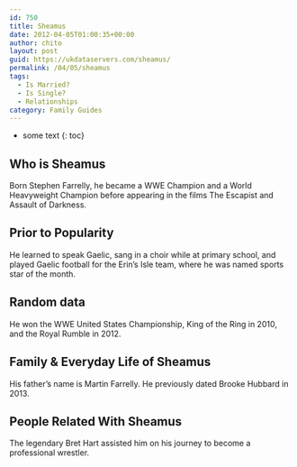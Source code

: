 ```yaml
---
id: 750
title: Sheamus
date: 2012-04-05T01:00:35+00:00
author: chito
layout: post
guid: https://ukdataservers.com/sheamus/
permalink: /04/05/sheamus
tags:
  - Is Married?
  - Is Single?
  - Relationships
category: Family Guides
---
```


* some text
{: toc}
          
          
## Who is  Sheamus
                  
                  
                  
Born Stephen Farrelly, he became a WWE Champion and a World Heavyweight Champion before appearing in the films The Escapist and Assault of Darkness. 
                  
                
                
                
## Prior to Popularity 
                  
                  
                  
He learned to speak Gaelic, sang in a choir while at primary school, and played Gaelic football for the Erin&#8217;s Isle team, where he was named sports star of the month. 
                  
                
                
                
## Random data 
                  
                  
                  
He won the WWE United States Championship, King of the Ring in 2010, and the Royal Rumble in 2012.
                  
                
                
                
## Family & Everyday Life of Sheamus
                  
                  
                  
His father&#8217;s name is Martin Farrelly. He previously dated Brooke Hubbard in 2013.
                  
                
                
                
## People Related With  Sheamus
                  
                  
                  
The legendary Bret Hart assisted him on his journey to become a professional wrestler.
                  
                
              
            
          
          
          
    
    
  
